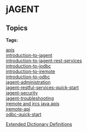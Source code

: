 # jAGENT

<PageHeader />

## Topics

**Tags:**
<badge text='odbc' vertical='middle' />
<badge text='rest' vertical='middle' />
<badge text='jremote' vertical='middle' />

[apis](./apis)  
[introduction-to-jagent](./introduction-to-jagent)  
[introduction-to-jagent-rest-services](./introduction-to-jagent-rest-services)  
[introduction-to-jodbc](./introduction-to-jodbc)  
[introduction-to-jremote](./introduction-to-jremote)  
[introduction-to-odbc](../odbc/README.md)  
[jagent-administration](./jagent-administration)  
[jagent-restful-services-quick-start](./jagent-restful-services-quick-start)  
[jagent-security](./jagent-security)  
[jagent-troubleshooting](../jagent/jagent-troubleshooting/README.md)  
[jremote and jrcs java apis](./jremote&jrcs/README.md)  
[jremote-api](./jremote-api)  
[odbc-quick-start](./odbc-quick-start)  

[Extended Dictionary Definitions](../../files/extended-dictionary/README.md)

<PageFooter />
